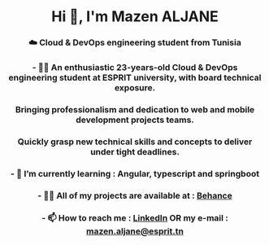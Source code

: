 <h1 align="center">Hi 👋, I'm Mazen ALJANE</h1>
<h3 align="center">☁️ Cloud & DevOps engineering student from Tunisia</h3>

<h3 align="center"> - 🦸‍♂️ An enthusiastic 23-years-old Cloud & DevOps engineering student at ESPRIT university, with board technical exposure. </h3>
  
<h3 align="center">  Bringing professionalism and dedication to web and mobile development projects teams. </h3>

<h3 align="center"> Quickly grasp new technical skills and concepts to deliver under tight deadlines. </h3>

<h3 align="center">  - 🌱 I’m currently learning : Angular, typescript and springboot </h3>

<h3 align="center">   - 👨‍💻 All of my projects are available at : <a href="https://www.behance.net/mazeenaljane" target="_blank">Behance</a></h3>

<h3 align="center">  - 📫 How to reach me : <a href="https://linkedin.com/in/mazenaljane" target="_blank">LinkedIn</a> OR my e-mail : <a href="mailto:mazen.aljane@esprit.tn">mazen.aljane@esprit.tn</a> </h3>


